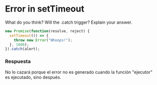 # Error in setTimeout

What do you think? Will the .catch trigger? Explain your answer.

```javascript
new Promise(function(resolve, reject) {
  setTimeout(() => {
    throw new Error("Whoops!");
  }, 1000);
}).catch(alert);
```

<h3>Respuesta</h3>

No lo cazará porque el error no es generado cuando la función "ejecutor" es ejecutado, sino después.
